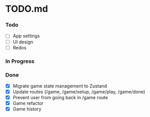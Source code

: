 # TODO.md

### Todo

- [ ] App settings
- [ ] UI design
- [ ] Redos

### In Progress

### Done

- [x] Migrate game state management to Zustand
- [x] Update routes (/game, /game/setup, /game/play, /game/done)
- [x] Prevent user from going back in /game route
- [x] Game refactor
- [x] Game history
